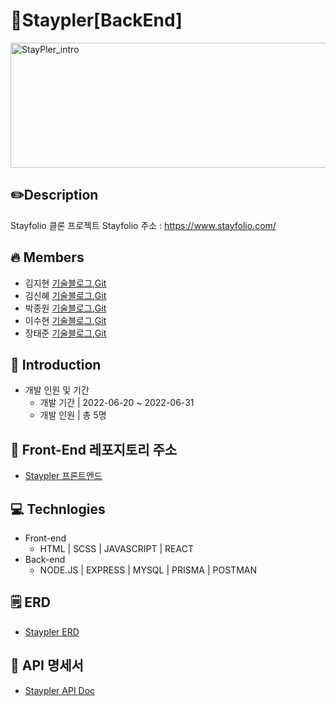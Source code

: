 # 🏡Staypler[BackEnd]

<img width="1042" height="200" alt="StayPler_intro" src="https://user-images.githubusercontent.com/65072611/177008729-07c69843-aebd-49af-9e59-88d513f80c30.png">

## ✏️Description

Stayfolio 클론 프로젝트
Stayfolio 주소 : https://www.stayfolio.com/

## 🔥 Members

- 김지현 [기술블로그](),[Git]()
- 김신혜 [기술블로그](),[Git]()
- 박종원 [기술블로그](),[Git]()
- 이수현 [기술블로그](https://velog.io/@lshyun955),[Git](https://github.com/lshyun955)
- 장태준 [기술블로그](),[Git]()

## 📢 Introduction

- 개발 인원 및 기간
  - 개발 기간 | 2022-06-20 ~ 2022-06-31
  - 개발 인원 | 총 5명

## 📌 Front-End 레포지토리 주소

- [Staypler 프론트엔드](https://github.com/wecode-bootcamp-korea/justcode-5-1st-staypler-front)

## 💻 Technlogies

- Front-end
  - HTML | SCSS | JAVASCRIPT | REACT
- Back-end
  - NODE.JS | EXPRESS | MYSQL | PRISMA | POSTMAN

## 🗒 ERD

- [Staypler ERD](https://dbdiagram.io/d/62b0098769be0b672cfdee4a)

## 📝 API 명세서

- [Staypler API Doc](https://documenter.getpostman.com/view/19181402/UzJEUKri#12616185-c9a9-495b-a9d0-d0609a2cf3f2)
